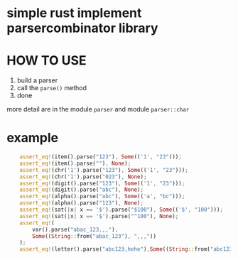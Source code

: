 # simple rust implement parsercombinator library

# HOW TO USE
1. build a parser
2. call the `parse()` method
3. done

more detail are in the module `parser` and module `parser::char`

# example
```rust
    assert_eq!(item().parse("123"), Some(('1', "23")));
    assert_eq!(item().parse(""), None);
    assert_eq!(chr('1').parse("123"), Some(('1', "23")));
    assert_eq!(chr('1').parse("023"), None);
    assert_eq!(digit().parse("123"), Some(('1', "23")));
    assert_eq!(digit().parse("abc"), None);
    assert_eq!(alpha().parse("abc"), Some(('a', "bc")));
    assert_eq!(alpha().parse("123"), None);
    assert_eq!(sat(|x| x == '$').parse("$100"), Some(('$', "100")));
    assert_eq!(sat(|x| x == '$').parse("^100"), None);
    assert_eq!(
        var().parse("abac_123,,,"),
        Some((String::from("abac_123"), ",,,"))
    );
    assert_eq!(letter().parse("abc123,hehe"),Some((String::from("abc123"),",hehe")));
```